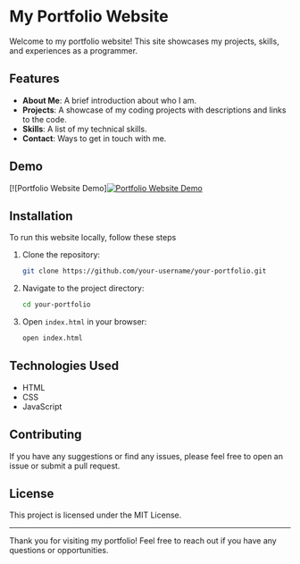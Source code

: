 # My Portfolio Website

Welcome to my portfolio website! This site showcases my projects, skills, and experiences as a programmer.

## Features

- **About Me**: A brief introduction about who I am.
- **Projects**: A showcase of my coding projects with descriptions and links to the code.
- **Skills**: A list of my technical skills.
- **Contact**: Ways to get in touch with me.

## Demo

[![Portfolio Website Demo][![Portfolio Website Demo](https://i.vimeocdn.com/video/995463726_640.jpg)](https://vimeo.com/995463726)

## Installation

To run this website locally, follow these steps


1. Clone the repository:
    ```bash
    git clone https://github.com/your-username/your-portfolio.git
    ```
2. Navigate to the project directory:
    ```bash
    cd your-portfolio
    ```
3. Open `index.html` in your browser:
    ```bash
    open index.html
    ```

## Technologies Used

- HTML
- CSS
- JavaScript

## Contributing

If you have any suggestions or find any issues, please feel free to open an issue or submit a pull request.

## License

This project is licensed under the MIT License.

---

Thank you for visiting my portfolio! Feel free to reach out if you have any questions or opportunities.
